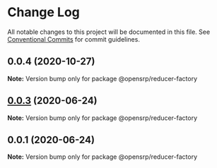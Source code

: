 # Change Log

All notable changes to this project will be documented in this file.
See [Conventional Commits](https://conventionalcommits.org) for commit guidelines.

## 0.0.4 (2020-10-27)

**Note:** Version bump only for package @opensrp/reducer-factory

## [0.0.3](https://github.com/opensrp/opensrp-web/compare/@opensrp/reducer-factory@0.0.1...@opensrp/reducer-factory@0.0.3) (2020-06-24)

**Note:** Version bump only for package @opensrp/reducer-factory

## 0.0.1 (2020-06-24)

**Note:** Version bump only for package @opensrp/reducer-factory
